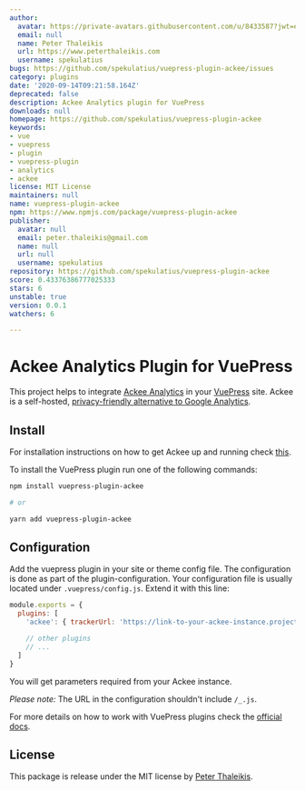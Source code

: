 ```yaml
---
author:
  avatar: https://private-avatars.githubusercontent.com/u/8433587?jwt=eyJhbGciOiJIUzI1NiIsInR5cCI6IkpXVCJ9.eyJpc3MiOiJnaXRodWIuY29tIiwiYXVkIjoicmF3LmdpdGh1YnVzZXJjb250ZW50LmNvbSIsImtleSI6ImtleTEiLCJleHAiOjE3MzQ2NTU4MDAsIm5iZiI6MTczNDY1NDYwMCwicGF0aCI6Ii91Lzg0MzM1ODcifQ.Kp7dY4lBq2H4YzFzUN7JNGD2Szmiw3ztdTLaudXG7Q8&v=4
  email: null
  name: Peter Thaleikis
  url: https://www.peterthaleikis.com
  username: spekulatius
bugs: https://github.com/spekulatius/vuepress-plugin-ackee/issues
category: plugins
date: '2020-09-14T09:21:58.164Z'
deprecated: false
description: Ackee Analytics plugin for VuePress
downloads: null
homepage: https://github.com/spekulatius/vuepress-plugin-ackee
keywords:
- vue
- vuepress
- plugin
- vuepress-plugin
- analytics
- ackee
license: MIT License
maintainers: null
name: vuepress-plugin-ackee
npm: https://www.npmjs.com/package/vuepress-plugin-ackee
publisher:
  avatar: null
  email: peter.thaleikis@gmail.com
  name: null
  url: null
  username: spekulatius
repository: https://github.com/spekulatius/vuepress-plugin-ackee
score: 0.43376386777025333
stars: 6
unstable: true
version: 0.0.1
watchers: 6

---
```


# Ackee Analytics Plugin for VuePress

This project helps to integrate [Ackee Analytics](https://ackee.electerious.com/) in your [VuePress](https://vuepress.vuejs.org/) site. Ackee is a self-hosted, [privacy-friendly alternative to Google Analytics](https://github.com/spekulatius/awesome-privacy-friendly-web-analytics).


## Install

For installation instructions on how to get Ackee up and running check [this](https://docs.ackee.electerious.com/#/docs/Get%20started).

To install the VuePress plugin run one of the following commands:

```sh
npm install vuepress-plugin-ackee

# or

yarn add vuepress-plugin-ackee
```


## Configuration

Add the vuepress plugin in your site or theme config file. The configuration is done as part of the plugin-configuration. Your configuration file is usually located under `.vuepress/config.js`. Extend it with this line:

```js
module.exports = {
  plugins: [
    'ackee': { trackerUrl: 'https://link-to-your-ackee-instance.project.com', siteId: '12ab12ab-12ab-12ab-12ab-12ab12ab12ab' }

    // other plugins
    // ...
  ]
}
```

You will get parameters required from your Ackee instance.

*Please note:* The URL in the configuration shouldn't include `/_.js`.


For more details on how to work with VuePress plugins check the [official docs](https://vuepress.vuejs.org/plugin/using-a-plugin.html).


## License

This package is release under the MIT license by [Peter Thaleikis](https://peterthaleikis.com).
